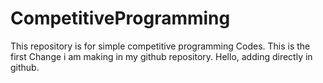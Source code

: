# CompetitiveProgramming
This repository is for simple competitive programming Codes.
This is the first Change i am making in my github repository.
Hello, adding directly in github.
